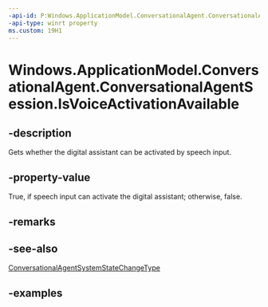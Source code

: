 ```yaml
---
-api-id: P:Windows.ApplicationModel.ConversationalAgent.ConversationalAgentSession.IsVoiceActivationAvailable
-api-type: winrt property
ms.custom: 19H1
---
```


<!-- Property syntax.
public bool IsVoiceActivationAvailable { get; }
-->

# Windows.ApplicationModel.ConversationalAgent.ConversationalAgentSession.IsVoiceActivationAvailable

## -description

Gets whether the digital assistant can be activated by speech input.

## -property-value

True, if speech input can activate the digital assistant; otherwise, false.

## -remarks

## -see-also

[ConversationalAgentSystemStateChangeType](conversationalagentsystemstatechangetype.md)

## -examples
